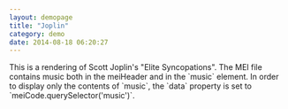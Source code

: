 ```yaml
---
layout: demopage
title: "Joplin"
category: demo
date: 2014-08-18 06:20:27
---
```


<script type="text/JavaScript" src="{{ site.baseurl }}/js/Inspector.js"></script>


<div class="well">
<p>
This is a rendering of Scott Joplin's "Elite Syncopations". The MEI file contains music both in the meiHeader and in
the `music` element. In order to display only the contents of `music`, the `data` property is set to `meiCode.querySelector('music')`.  
</p>
<p>

</p>
</div>

<div id="music"></div>

<script>



$.get('{{ site.baseurl }}/xml/Joplin_Elite_Syncopations.xml', function (meiCode) {

    var viewer = new MSV.Viewer({
          data   : meiCode.querySelector('music'), 
          target : $('#music'),
          labelMode : 'full',
          autoStaveConnectorLine: true,
          pageScale:0.6,
           pageWidth: 1500,
          staveSpacing: 80
        });
}, 'xml');
</script>

